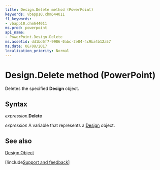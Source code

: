 ```yaml
---
title: Design.Delete method (PowerPoint)
keywords: vbapp10.chm644011
f1_keywords:
- vbapp10.chm644011
ms.prod: powerpoint
api_name:
- PowerPoint.Design.Delete
ms.assetid: dd1bd6f7-9986-0abc-2e84-4c9ba4b12a57
ms.date: 06/08/2017
localization_priority: Normal
---
```



# Design.Delete method (PowerPoint)

Deletes the specified  **Design** object.


## Syntax

_expression_.**Delete**

_expression_ A variable that represents a [Design](PowerPoint.Design.md) object.


## See also


[Design Object](PowerPoint.Design.md)

[!include[Support and feedback](~/includes/feedback-boilerplate.md)]